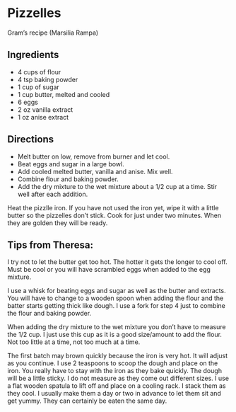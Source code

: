 # Pizzelles

Gram’s recipe (Marsilia Rampa)

## Ingredients

- 4 cups of flour
- 4 tsp baking powder
- 1 cup of sugar
- 1 cup butter, melted and cooled
- 6 eggs
- 2 oz vanilla extract
- 1 oz anise extract

## Directions

- Melt butter on low, remove from burner and let cool.
- Beat eggs and sugar in a large bowl.
- Add cooled melted butter, vanilla and anise. Mix well.
- Combine flour and baking powder.
- Add the dry mixture to the wet mixture about a 1/2 cup at a time. Stir well after each addition.

Heat the pizzlle iron.
If you have not used the iron yet, wipe it with a little butter so the pizzelles don’t stick.
Cook for just under two minutes.
When they are golden they will be ready.



## Tips from Theresa:

I try not to let the butter get too hot.
The hotter it gets the longer to cool off.
Must be cool or you will have scrambled eggs when added to the egg mixture.

I use a whisk for beating eggs and sugar as well as the butter and extracts.
You will have to change to a wooden spoon when adding the flour and the batter starts getting thick like dough.
I use a fork for step 4 just to combine the flour and baking powder.

When adding the dry mixture to the wet mixture you don’t have to measure the 1/2 cup.
I just use this cup as it is a good size/amount to add the flour.
Not too little at a time, not too much at a time.

The first batch may brown quickly because the iron is very hot.
It will adjust as you continue.
I use 2 teaspoons to scoop the dough and place on the iron.
You really have to stay with the iron as they bake quickly.
The dough will be a little sticky.
I do not measure as they come out different sizes.
I use a flat wooden spatula to lift off and place on a cooling rack.
I stack them as they cool.
I usually make them a day or two in advance to let them sit and get yummy.
They can certainly be eaten the same day.
